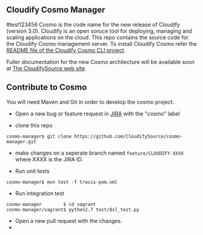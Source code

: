 ## Cloudify Cosmo  Manager
#test123456
Cosmo is the code name for the new release of Cloudify (version 3.0). Cloudify is an open soruce tool for deploying, managing and scaling applications on the cloud. 
This repo contains the source code for the Cloudify Cosmo management server. 
To install Cloudify Cosmo refer the [README file of the Cloudify Cosmo CLI project](https://github.com/CloudifySource/cosmo-cli/blob/develop/README.md). 

Fuller documentation for the new Cosmo architecture will be available soon at [The CloudifySource web site](http://www.cloudifysource.org). 


## Contribute to Cosmo ##

You will need Maven and Git in order to develop the cosmo project.

- Open a new bug or feature request in [JIRA](cloudifysource.atlassian.net) with the "cosmo" label

- clone this repo

```
cosmo-manager$ git clone https://github.com/CloudifySource/cosmo-manager.git
```

- make changes on a seperate branch named `feature/CLOUDIFY-XXXX` where XXXX is the JIRA ID.

- Run unit tests

```
cosmo-manager$ mvn test -f travis-pom.xml
```
    
- Run integration test

```
cosmo-manager        $ cd vagrant
cosmo-manager/vagrant$ python2.7 test/dsl_test.py
```

- Open a new pull request with the changes.
- 
